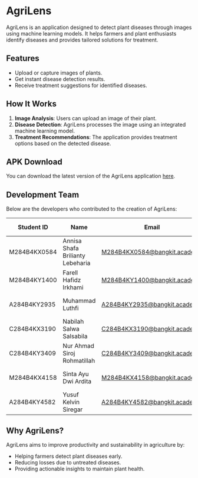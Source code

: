 # AgriLens

AgriLens is an application designed to detect plant diseases through images using machine learning models. It helps farmers and plant enthusiasts identify diseases and provides tailored solutions for treatment.

## Features
- Upload or capture images of plants.
- Get instant disease detection results.
- Receive treatment suggestions for identified diseases.

## How It Works
1. **Image Analysis**: Users can upload an image of their plant.
2. **Disease Detection**: AgriLens processes the image using an integrated machine learning model.
3. **Treatment Recommendations**: The application provides treatment options based on the detected disease.

## APK Download
You can download the latest version of the AgriLens application [here](https://bit.ly/Agrilens).

## Development Team
Below are the developers who contributed to the creation of AgriLens:

| **Student ID**      | **Name**                         | **Email**                          | **Learning Path**       | **University**                     |
|----------------------|----------------------------------|------------------------------------|-------------------------|-------------------------------------|
| M284B4KX0584        | Annisa Shafa Brilianty Lebeharia | M284B4KX0584@bangkit.academy      | Machine Learning        | Universitas Negeri Surabaya        |
| M284B4KY1400        | Farell Hafidz Irkhami           | M284B4KY1400@bangkit.academy      | Machine Learning        | Universitas Negeri Surabaya        |
| A284B4KY2935        | Muhammad Luthfi                 | A284B4KY2935@bangkit.academy      | Mobile Development      | Universitas Negeri Surabaya        |
| C284B4KX3190        | Nabilah Salwa Salsabila         | C284B4KX3190@bangkit.academy      | Cloud Computing         | Universitas Negeri Surabaya        |
| C284B4KY3409        | Nur Ahmad Siroj Rohmatillah     | C284B4KY3409@bangkit.academy      | Cloud Computing         | Universitas Negeri Surabaya        |
| M284B4KX4158        | Sinta Ayu Dwi Ardita           | M284B4KX4158@bangkit.academy      | Machine Learning        | Universitas Negeri Surabaya        |
| A284B4KY4582        | Yusuf Kelvin Siregar            | A284B4KY4582@bangkit.academy      | Mobile Development      | Universitas Negeri Surabaya        |

## Why AgriLens?
AgriLens aims to improve productivity and sustainability in agriculture by:
- Helping farmers detect plant diseases early.
- Reducing losses due to untreated diseases.
- Providing actionable insights to maintain plant health.
